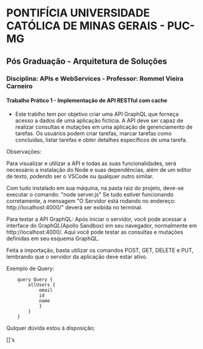 # PONTIFÍCIA UNIVERSIDADE CATÓLICA DE MINAS GERAIS - PUC-MG

## Pós Graduação - Arquitetura de Soluções

### Disciplina: APIs e WebServices - Professor: Rommel Vieira Carneiro

#### Trabalho Prático 1 - Implementação de API RESTful com cache

* Este trablho tem por objetivo criar uma API GraphQL que forneça acesso a dados de uma aplicação fictícia. A API deve ser capaz de realizar consultas e mutações em uma aplicação de gerenciamento de tarefas. Os usuários podem criar tarefas, marcar tarefas como concluídas, listar tarefas e obter detalhes específicos de uma tarefa.

Observações:

Para visualizar e utilizar a API e todas as suas funcionalidades, será necessário a instalação do Node e suas dependências, além de um editor de texto, podendo ser o VSCode ou qualquer outro similar.

Com tudo instalado em sua máquina, na pasta raiz do projeto, deve-se executar o comando: "node server.js"
Se tudo estiver funcionando corretamente, a mensagem "O Servidor está rodando no endereço:  http://localhost:4000/" deverá ser exibida no terminal.

Para testar a API GraphQL: 
    Após iniciar o servidor, você pode acessar a interface do GraphQL(Apollo Sandbox) em seu navegador, normalmente em http://localhost:4000/. Aqui você pode testar as consultas e mutações definidas em seu esquema GraphQL.

Feita a importação, basta utilizar os comandos POST, GET, DELETE e PUT, lembrando que o servidor da aplicação deve estar ativo.

Exemplo de Query:

```
    query Query {
        allUsers {
            email
            id
            name
            }
        }
    }
```

Qulquer dúvida estou à disposição;

[]'s

